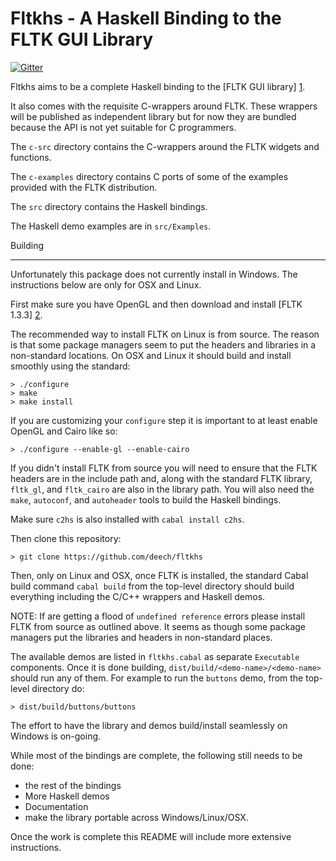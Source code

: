 Fltkhs - A Haskell Binding to the FLTK GUI Library
=============================================

[![Gitter](https://badges.gitter.im/Join%20Chat.svg)](https://gitter.im/deech/fltkhs?utm_source=badge&utm_medium=badge&utm_campaign=pr-badge&utm_content=badge)

Fltkhs aims to be a complete Haskell binding to the [FLTK GUI library] [1].

It also comes with the requisite C-wrappers around FLTK. These wrappers will be published as independent library but for now they are bundled because the API is not yet suitable for C programmers.

The `c-src` directory contains the C-wrappers around the FLTK widgets and functions.

The `c-examples` directory contains C ports of some of the examples provided with the FLTK distribution.

The `src` directory contains the Haskell bindings.

The Haskell demo examples are in `src/Examples`.

Building
________

Unfortunately this package does not currently install in Windows. The instructions below are only for OSX and Linux.

First make sure you have OpenGL and then download and install [FLTK 1.3.3] [2].

The recommended way to install FLTK on Linux is from source. The reason is that some package managers seem to put the headers and libraries in a non-standard locations. On OSX and Linux it should build and install smoothly using the standard:

    > ./configure
    > make
    > make install

If you are customizing your `configure` step it is important to at least enable OpenGL and Cairo like so:

    > ./configure --enable-gl --enable-cairo

If you didn't install FLTK from source you will need to ensure that the FLTK headers are in the include path and, along with the standard FLTK library, `fltk_gl`, and `fltk_cairo` are also in the library path. You will also need the `make`, `autoconf`, and `autoheader` tools to build the Haskell bindings.

Make sure `c2hs` is also installed with `cabal install c2hs`.

Then clone this repository:

    > git clone https://github.com/deech/fltkhs

Then, only on Linux and OSX, once FLTK is installed, the standard Cabal build command `cabal build` from the top-level directory should build everything including the C/C++ wrappers and Haskell demos.

NOTE: If are getting a flood of `undefined reference` errors please install FLTK from source as outlined above. It seems as though some package managers put the libraries and headers in non-standard places.

The available demos are listed in `fltkhs.cabal` as separate `Executable` components. Once it is done building, `dist/build/<demo-name>/<demo-name>` should run any of them. For example to run the `buttons` demo, from the top-level directory do:

    > dist/build/buttons/buttons

The effort to have the library and demos build/install seamlessly on Windows is on-going.

While most of the bindings are complete, the following still needs to be done:

- the rest of the bindings
- More Haskell demos
- Documentation
- make the library portable across Windows/Linux/OSX.

Once the work is complete this README will include more extensive instructions.

  [1]: http://www.fltk.org/index.php      "FLTK"
  [2]: http://www.fltk.org/software.php?VERSION=1.3.3&FILE=fltk/1.3.3/fltk-1.3.3-source.tar.gz
